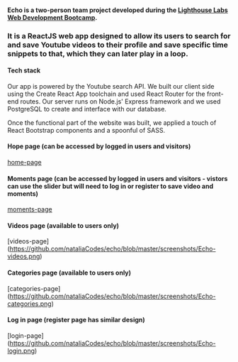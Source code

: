 #### Echo is a two-person team project developed during the [Lighthouse Labs Web Development Bootcamp](https://www.lighthouselabs.ca/en/web-development-bootcamp).

### It is a ReactJS web app designed to allow its users to search for and save Youtube videos to their profile and save specific time snippets to that, which they can later play in a loop.

#### Tech stack

Our app is powered by the Youtube search API​. We built our client side using the Create React App toolchain and used React Router for the front-end routes. Our server runs on Node.js' Express framework​ and we used PostgreSQL to create and interface with our database​.

Once the functional part of the website was built, we applied a touch of React Bootstrap components and a spoonful of SASS.

#### Hope page (can be accessed by logged in users and visitors)
[home-page](https://github.com/nataliaCodes/echo/blob/master/screenshots/Echo-home.png)

#### Moments page (can be accessed by logged in users and visitors - vistors can use the slider but will need to log in or register to save video and moments)
[moments-page](https://github.com/nataliaCodes/echo/blob/master/screenshots/Echo-moments.png)

#### Videos page (available to users only)
[videos-page] (https://github.com/nataliaCodes/echo/blob/master/screenshots/Echo-videos.png)

#### Categories page (available to users only)
[categories-page] (https://github.com/nataliaCodes/echo/blob/master/screenshots/Echo-categories.png)

#### Log in page (register page has similar design)
[login-page] (https://github.com/nataliaCodes/echo/blob/master/screenshots/Echo-login.png)